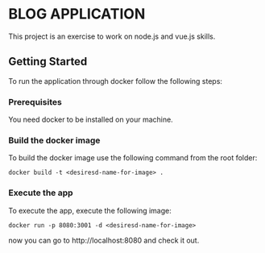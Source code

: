 # BLOG APPLICATION

This project is an exercise to work on node.js and vue.js skills.

## Getting Started

To run the application through docker follow the following steps:

### Prerequisites

You need docker to be installed on your machine.

### Build the docker image

To build the docker image use the following command from the root folder: 
```
docker build -t <desiresd-name-for-image> .
```

### Execute the app

To execute the app, execute the following image:
```
docker run -p 8080:3001 -d <desiresd-name-for-image>
```
now you can go to http://localhost:8080 and check it out.
